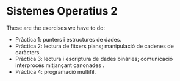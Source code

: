 # Sistemes Operatius 2 #

These are the exercises we have to do:

* Pràctica 1: punters i estructures de dades.
* Pràctica 2: lectura de fitxers plans; manipulació de cadenes de caràcters
* Pràctica 3: lectura i escriptura de dades binàries; comunicació interprocés mitjançant canonades .
* Pràctica 4: programació multifil.
